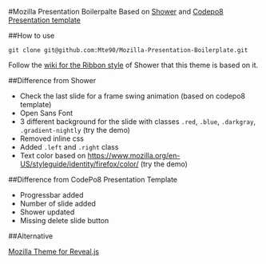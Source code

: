 #Mozilla Presentation Boilerpalte
Based on [Shower](https://github.com/shower/shower) and [Codepo8 Presentation template](https://github.com/codepo8/mozilla-presentation-templates)

##How to use

```
git clone git@github.com:Mte90/Mozilla-Presentation-Boilerplate.git
```

Follow the [wiki for the Ribbon style](https://github.com/shower/shower/wiki/Ribbon) of Shower that this theme is based on it.
 
##Difference from Shower

* Check the last slide for a frame swing animation (based on codepo8 template)
* Open Sans Font
* 3 different background for the slide with classes `.red`, `.blue`, `.darkgray`, `.gradient-nightly` (try the demo)
* Removed inline css
* Added `.left` and `.right` class
* Text color based on https://www.mozilla.org/en-US/styleguide/identity/firefox/color/ (try the demo)

##Difference from CodePo8 Presentation Template

* Progressbar added
* Number of slide added
* Shower updated
* Missing delete slide button

##Alternative

[Mozilla Theme for Reveal.js](https://github.com/Mte90/mozilla-theme-revealjs/)